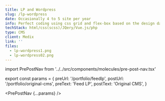 ```yaml
---
title: LP and Wordpress
slug: /lp-wordpress
date: Occasionally 4 to 5 site per year
info: Perfect coding using css grid and flex-box based on the design data (psd) to improve conversion rates.
techStack: html/css(scss)/JQery/Vue.js/php
type: CMS
client: Medix
link: ''
files:
  - lp-wordpress1.png
  - lp-wordpress02.png
---
```


import PrePostNav from '../../src/components/molecules/pre-post-nav.tsx'

export const params = {
preUrl: '/portfolio/feedlp',
postUrl: '/portfolio/original-cms',
preText: 'Feed LP',
postText: 'Original CMS',
}

<PrePostNav {...params} />

